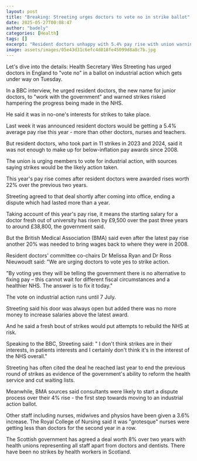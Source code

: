 ```yaml
---
layout: post
title: "Breaking: Streeting urges doctors to vote no in strike ballot"
date: 2025-05-27T00:08:47
author: "badely"
categories: [Health]
tags: []
excerpt: "Resident doctors unhappy with 5.4% pay rise with union warning strikes in England could return."
image: assets/images/05e43d31c6efc4d018fe45099d8a8c7b.jpg
---
```


Let's dive into the details: Health Secretary Wes Streeting has urged doctors in England to "vote no" in a ballot on industrial action which gets under way on Tuesday.

In a BBC interview, he urged resident doctors, the new name for junior doctors, to "work with the government" and warned strikes risked hampering the progress being made in the NHS.

He said it was in no-one's interests for strikes to take place.

Last week it was announced resident doctors would be getting a 5.4% average pay rise this year - more than other doctors, nurses and teachers.

But resident doctors, who took part in 11 strikes in 2023 and 2024, said it was not enough to make up for below-inflation pay awards since 2008.

The union is urging members to vote for industrial action, with sources saying strikes would be the likely action taken.

This year's pay rise comes after resident doctors were awarded rises worth 22% over the previous two years.

Streeting agreed to that deal shortly after coming into office, ending a dispute which had lasted more than a year.

Taking account of this year's pay rise, it means the starting salary for a doctor fresh out of university has risen by £9,500 over the past three years to around £38,800, the government said.

But the British Medical Association (BMA) said even after the latest pay rise another 20% was needed to bring wages back to where they were in 2008.

Resident doctors' committee co-chairs Dr Melissa Ryan and Dr Ross Nieuwoudt said: "We are urging doctors to vote yes to strike action. 

"By voting yes they will be telling the government there is no alternative to fixing pay – this cannot wait for different fiscal circumstances and a healthier NHS. The answer is to fix it today."

The vote on industrial action runs until 7 July.

Streeting said his door was always open but added there was no more money to increase salaries above the latest award.

And he said a fresh bout of strikes would put attempts to rebuild the NHS at risk.

Speaking to the BBC, Streeting said: " I don't think strikes are in their interests, in patients interests and I certainly don't think it's in the interest of the NHS overall."

Streeting has often cited the deal he reached last year to end the previous round of strikes as evidence of the government's ability to reform the health service and cut waiting lists. 

Meanwhile, BMA sources said consultants were likely to start a dispute process over their 4% rise - the first step towards moving to an industrial action ballot.

Other staff including nurses, midwives and physios have been given a 3.6% increase. The Royal College of Nursing said it was "grotesque" nurses were getting less than doctors for the second year in a row.

The Scottish government has agreed a deal worth 8% over two years with health unions representing all staff apart from doctors and dentists.  There have been no strikes by health workers in Scotland.

